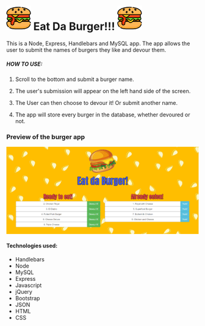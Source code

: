 #  ![Screenshot1](https://github.com/marie1881/burger/blob/master/public/assets/img/baga.png) Eat Da Burger!!! ![Screenshot1](https://github.com/marie1881/burger/blob/master/public/assets/img/baga.png)

This is a Node, Express, Handlebars and MySQL app. The app allows the user to submit the names of burgers they like and devour them. 


##### HOW TO USE:

1. Scroll to the bottom and submit a burger name.

2. The user's submission will appear on the left hand side of the screen. 

3. The User can then choose to devour it! Or submit another name.

4. The app will store every burger in the database, whether devoured or not.

### Preview of the burger app
![Screenshot1](https://github.com/marie1881/burger/blob/master/public/assets/img/Screenshot1.PNG)


#### Technologies used: 

- Handlebars
- Node
- MySQL
- Express
- Javascript
- jQuery
- Bootstrap
- JSON
- HTML
- CSS